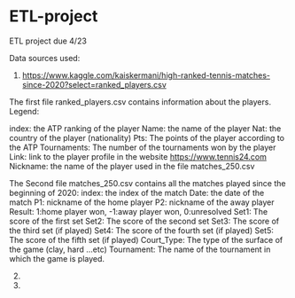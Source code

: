# ETL-project
ETL project due 4/23

Data sources used:
1. https://www.kaggle.com/kaiskermani/high-ranked-tennis-matches-since-2020?select=ranked_players.csv

The first file ranked_players.csv contains information about the players. Legend:

index: the ATP ranking of the player
Name: the name of the player
Nat: the country of the player (nationality)
Pts: The points of the player according to the ATP
Tournaments: The number of the tournaments won by the player
Link: link to the player profile in the website https://www.tennis24.com
Nickname: the name of the player used in the file matches_250.csv

The Second file matches_250.csv contains all the matches played since the beginning of 2020:
index: the index of the match
Date: the date of the match
P1: nickname of the home player
P2: nickname of the away player
Result: 1:home player won, -1:away player won, 0:unresolved
Set1: The score of the first set
Set2: The score of the second set
Set3: The score of the third set (if played)
Set4: The score of the fourth set (if played)
Set5: The score of the fifth set (if played)
Court_Type: The type of the surface of the game (clay, hard …etc)
Tournament: The name of the tournament in which the game is played.


2. 
3. 